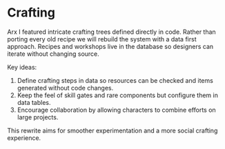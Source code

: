 # Crafting

Arx I featured intricate crafting trees defined directly in code. Rather than porting every old recipe we will rebuild the system with a data first approach. Recipes and workshops live in the database so designers can iterate without changing source.

Key ideas:

1. Define crafting steps in data so resources can be checked and items generated without code changes.
2. Keep the feel of skill gates and rare components but configure them in data tables.
3. Encourage collaboration by allowing characters to combine efforts on large projects.

This rewrite aims for smoother experimentation and a more social crafting experience.
